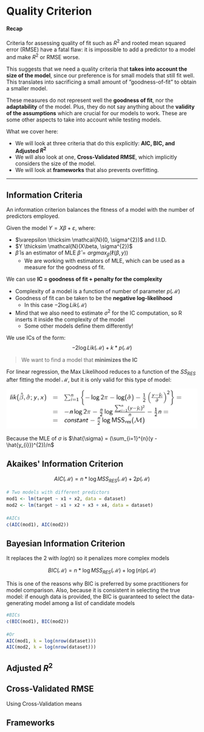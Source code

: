 # Quality Criterion

#### Recap
Criteria for assessing quality of fit such as $R^{2}$ and rooted mean squared error (RMSE) have a fatal flaw: it is impossible to add a predictor to a model and make $R^{2}$ or RMSE worse.

This suggests that we need a quality criteria that **takes into account the size of the model**, since our preference is for small models that still fit well. This translates into sacrificing a small amount of ”goodness-of-fit” to obtain a smaller model.

These measures do not represent well the **goodness of fit**, nor the **adaptability** of the model. Plus, they do not say anything about the **validity of the assumptions** which are crucial for our models to work. These are some other aspects to take into account while testing models.

What we cover here: 
* We will look at three criteria that do this explicitly: **AIC, BIC, and Adjusted $R^{2}$**
* We will also look at one, **Cross-Validated RMSE**, which implicitly considers the size of the model.
* We will look at **frameworks** that also prevents overfitting.

---

## Information Criteria
An information criterion balances the fitness of a model with the number of predictors employed.

Given the model $Y = X\beta + \varepsilon$, where:
* $\varepsilon \thicksim \mathcal{N}(0, \sigma^{2})$ and I.I.D.
* $Y \thicksim \mathcal{N}(X\beta, \sigma^{2})$
* $\hat{\beta}$ is an estimator of MLE $\hat{\beta} = argmax_{\beta}(\ell(\beta, y))$ 
  * We are working with estimators of MLE, which can be used as a measure for the goodness of fit.

We can use **IC = goodness of fit + penalty for the complexity** 
* Complexity of a model is a function of number of parameter $p(\mathcal{M})$
* Goodness of fit can be taken to be the **negative log-likelihood** 
  * In this case $-2\log Lik(\mathcal{M})$
* Mind that we also need to estimate $\sigma^{2}$ for the IC computation, so R inserts it inside
the complexity of the model
  * Some other models define them differently!

We use ICs of the form: 
$$-2\log Lik(\mathcal{M}) + k * p(\mathcal{M})$$

>We want to find a model that **minimizes the IC**

For linear regression, the Max Likelihood reduces to a function of the $SS_{RES}$ after fitting the model $\mathcal{M}$, but it is only valid for this type of model:

![IC](https://github.com/PayThePizzo/Predictive-Analysis-Notes/blob/main/Formulas%20Handbook/resources/IC.png?raw=TRUE)

Because the MLE of $\sigma$ is $\hat{\sigma} = (\sum_{i=1}^{n}(y - \hat{y_{i}})^{2})/n$

## Akaikes' Information Criterion
$$AIC(\mathcal{M}) = n * \log MSS_{RES}(\mathcal{M}) + 2p(\mathcal{M})$$

```r
# Two models with different predictors
mod1 <- lm(target ~ x1 + x2, data = dataset) 
mod2 <- lm(target ~ x1 + x2 + x3 + x4, data = dataset) 

#AICs
c(AIC(mod1), AIC(mod2))

```

## Bayesian Information Criterion
It replaces the $2$ with $log(n)$ so it penalizes more complex models

$$BIC(\mathcal{M}) = n * \log MSS_{RES}(\mathcal{M}) + \log (n)p(\mathcal{M})$$

This is one of the reasons why BIC is preferred by some practitioners for model comparison. Also, because it is consistent in selecting the true model: if enough data is provided, the BIC is guaranteed to select the data-generating model among a list of candidate models

```r
#BICs
c(BIC(mod1), BIC(mod2))

#Or
AIC(mod1, k = log(nrow(dataset)))
AIC(mod2, k = log(nrow(dataset)))
```

## Adjusted $R^{2}$

## Cross-Validated RMSE
Using Cross-Validation means

## Frameworks